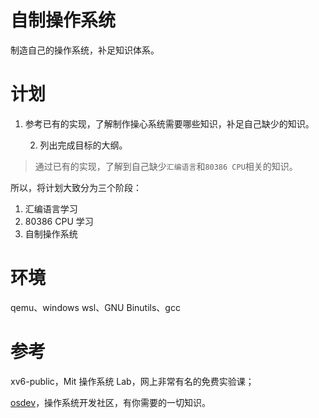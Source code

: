 # 自制操作系统

制造自己的操作系统，补足知识体系。

# 计划

1. 参考已有的实现，了解制作操心系统需要哪些知识，补足自己缺少的知识。

 	2. 列出完成目标的大纲。

> 通过已有的实现，了解到自己缺少`汇编语言`和`80386 CPU`相关的知识。

所以，将计划大致分为三个阶段：

1. 汇编语言学习
2. 80386 CPU 学习
3. 自制操作系统

# 环境

qemu、windows wsl、GNU Binutils、gcc

# 参考

xv6-public，Mit 操作系统 Lab，网上非常有名的免费实验课；

[osdev](https://wiki.osdev.org/Main_Page)，操作系统开发社区，有你需要的一切知识。
